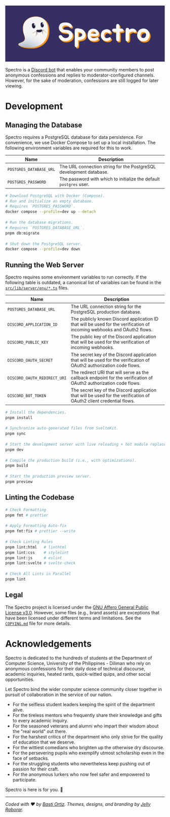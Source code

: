 ![Spectro Logotype](./src/lib/brand/logotype/banner-dark.svg)

Spectro is a [Discord bot][spectro-invite-link] that enables your community members to post anonymous confessions and replies to moderator-configured channels. However, for the sake of moderation, confessions are still logged for later viewing.

[spectro-invite-link]: https://discord.com/oauth2/authorize?client_id=1310159012234264617

# Development

## Managing the Database

Spectro requires a PostgreSQL database for data persistence. For convenience, we use Docker Compose to set up a local installation. The following environment variables are required for this to work.

| **Name**                | **Description**                                                    |
| ----------------------- | ------------------------------------------------------------------ |
| `POSTGRES_DATABASE_URL` | The URL connection string for the PostgreSQL development database. |
| `POSTGRES_PASSWORD`     | The password with which to initialize the default `postgres` user. |

```bash
# Download PostgreSQL with Docker (Compose).
# Run and initialize an empty database.
# Requires `POSTGRES_PASSWORD`.
docker compose --profile=dev up --detach

# Run the database migrations.
# Requires `POSTGRES_DATABASE_URL`.
pnpm db:migrate

# Shut down the PostgreSQL server.
docker compose --profile=dev down
```

## Running the Web Server

Spectro requires some environment variables to run correctly. If the following table is outdated, a canonical list of variables can be found in the [`src/lib/server/env/*.ts`](./src/lib/server/env/) files.

| **Name**                     | **Description**                                                                                                         |
| ---------------------------- | ----------------------------------------------------------------------------------------------------------------------- |
| `POSTGRES_DATABASE_URL`      | The URL connection string for the PostgreSQL production database.                                                       |
| `DISCORD_APPLICATION_ID`     | The publicly known Discord application ID that will be used for the verification of incoming webhooks and OAuth2 flows. |
| `DISCORD_PUBLIC_KEY`         | The public key of the Discord application that will be used for the verification of incoming webhooks.                  |
| `DISCORD_OAUTH_SECRET`       | The secret key of the Discord application that will be used for the verification of OAuth2 authorization code flows.    |
| `DISCORD_OAUTH_REDIRECT_URI` | The redirect URI that will serve as the callback endpoint for the verification of OAuth2 authorization code flows.      |
| `DISCORD_BOT_TOKEN`          | The secret key of the Discord application that will be used for the verification of OAuth2 client credential flows.     |

```bash
# Install the dependencies.
pnpm install

# Synchronize auto-generated files from SvelteKit.
pnpm sync

# Start the development server with live reloading + hot module replacement.
pnpm dev

# Compile the production build (i.e., with optimizations).
pnpm build

# Start the production preview server.
pnpm preview
```

## Linting the Codebase

```bash
# Check Formatting
pnpm fmt # prettier

# Apply Formatting Auto-fix
pnpm fmt:fix # prettier --write

# Check Linting Rules
pnpm lint:html   # linthtml
pnpm lint:css    # stylelint
pnpm lint:js     # eslint
pnpm lint:svelte # svelte-check

# Check All Lints in Parallel
pnpm lint
```

## Legal

The Spectro project is licensed under the [GNU Affero General Public License v3.0](./LICENSE). However, some files (e.g., brand assets) are exceptions that have been licensed under different terms and limitations. See the [`COPYING.md`](./COPYING.md) file for more details.

# Acknowledgements

Spectro is dedicated to the hundreds of students at the Department of Computer Science, University of the Philippines - Diliman who rely on anonymous confessions for their daily dose of technical discourse, academic inquiries, heated rants, quick-witted quips, and other social opportunities.

Let Spectro bind the wider computer science community closer together in pursuit of collaboration in the service of our nation.

- For the selfless student leaders keeping the spirit of the department alive.
- For the tireless mentors who frequently share their knowledge and gifts to every academic inquiry.
- For the seasoned veterans and alumni who impart their wisdom about the "real world" out there.
- For the harshest critics of the department who only strive for the quality of education that we deserve.
- For the wittiest comedians who brighten up the otherwise dry discourse.
- For the persevering pupils who exemplify utmost scholarship even in the face of setbacks.
- For the struggling students who nevertheless keep pushing out of passion for their craft.
- For the anonymous lurkers who now feel safer and empowered to participate.

Spectro is here is for you. 👻

---

_Coded with ❤ by [Basti Ortiz][BastiDood]. Themes, designs, and branding by [Jelly Raborar][Anjellyrika]._

[BastiDood]: https://github.com/BastiDood
[Anjellyrika]: https://github.com/Anjellyrika
